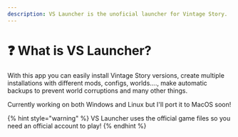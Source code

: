 ```yaml
---
description: VS Launcher is the unoficial launcher for Vintage Story.
---
```


# ❓ What is VS Launcher?

With this app you can easily install Vintage Story versions, create multiple installations with different mods, configs, worlds...., make automatic backups to prevent world corruptions and many other things.

Currently working on both Windows and Linux but I'll port it to MacOS soon!

{% hint style="warning" %}
VS Launcher uses the official game files so you need an official account to play!
{% endhint %}

